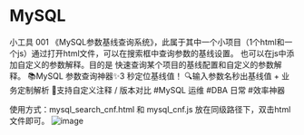 # MySQL
小工具 001
《MySQL参数基线查询系统》，此属于其中一个小项目（1个html和一个js）通过打开html文件，可以在搜索框中查询参数的基线设置。
 也可以在js中添加自定义的参数解释。目的是 快速查询某个项目的基线配置和自定义的参数解释。
📚MySQL 参数查询神器✨3 秒定位基线值！
🔍输入参数名秒出基线值 + 业务定制解析
📝支持自定义注释 / 版本对比
#MySQL 运维 #DBA 日常 #效率神器

使用方式：mysql_search_cnf.html 和 mysql_cnf.js 放在同级路径下，双击html文件即可。
![image](https://github.com/user-attachments/assets/d42c5c33-3d55-482d-8034-dab5b6467dc4)
